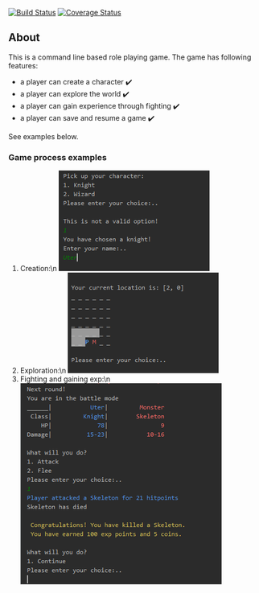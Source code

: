 [![Build Status](https://travis-ci.org/chirkov86/codingpuzzle.svg?branch=master)](https://travis-ci.org/chirkov86/codingpuzzle)
[![Coverage Status](https://codecov.io/gh/chirkov86/codingpuzzle/branch/master/graph/badge.svg)](https://codecov.io/gh/chirkov86/codingpuzzle)

## About
This is a command line based role playing game.
The game has following features:
- a player can create a character :heavy_check_mark:
- a player can explore the world :heavy_check_mark:
- a player can gain experience through fighting :heavy_check_mark:
- a player can save and resume a game :heavy_check_mark:

See examples below.

### Game process examples 
1. Creation:\n
![Creation](images/Creation.png)
2. Exploration:\n
![Creation](images/Exploration.png)
3. Fighting and gaining exp:\n
![Creation](images/Fighting.png)